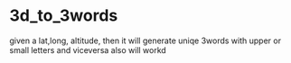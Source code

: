 # 3d_to_3words
given a lat,long, altitude, then it will generate uniqe 3words with upper or small letters and viceversa also will workd


